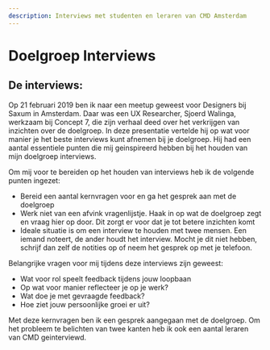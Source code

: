 ```yaml
---
description: Interviews met studenten en leraren van CMD Amsterdam
---
```


# Doelgroep Interviews

## De interviews:

Op 21 februari 2019 ben ik naar een meetup geweest voor Designers bij Saxum in Amsterdam. Daar was een UX Researcher, Sjoerd Walinga, werkzaam bij Concept 7, die zijn verhaal deed over het verkrijgen van inzichten over de doelgroep. In deze presentatie vertelde hij op wat voor manier je het beste interviews kunt afnemen bij je doelgroep. Hij had een aantal essentiele punten die mij geinspireerd hebben bij het houden van mijn doelgroep interviews.

Om mij voor te bereiden op het houden van interviews heb ik de volgende punten ingezet:

* Bereid een aantal kernvragen voor en ga het gesprek aan met de doelgroep
* Werk niet van een afvink vragenlijstje. Haak in op wat de doelgroep zegt en vraag hier op door. Dit zorgt er voor dat je tot betere inzichten komt
* Ideale situatie is om een interview te houden met twee mensen. Een iemand noteert, de ander houdt het interview. Mocht je dit niet hebben, schrijf dan zelf de notities op of neem het gesprek op met je telefoon.

Belangrijke vragen voor mij tijdens deze interviews zijn geweest:

* Wat voor rol speelt feedback tijdens jouw loopbaan
* Op wat voor manier reflecteer je op je werk?
* Wat doe je met gevraagde feedback?
* Hoe ziet jouw persoonlijke groei er uit?

Met deze kernvragen ben ik een gesprek aangegaan met de doelgroep. Om het probleem te belichten van twee kanten heb ik ook een aantal leraren van CMD geinterviewd.





